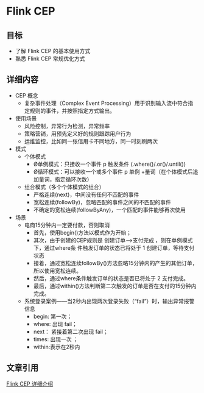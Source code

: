 # Flink CEP

## 目标

* 了解 Flink CEP 的基本使用方式
* 熟悉 Flink CEP 常规优化方式

## 详细内容

* CEP 概念
  * 复杂事件处理（Complex Event Processing）用于识别输入流中符合指定规则的事件，并按照指定方式输出。
* 使用场景
  * 风险控制，异常行为检测，异常频率
  * 策略营销，用预先定义好的规则跟踪用户行为
  * 运维监控，比如同一张信用卡不同地方，同一时刻刷两次
* 模式
  * 个体模式
    * Ø单例模式：只接收一个事件 p 触发条件 (.where()/.or()/.until())
    * Ø循环模式：可以接收一个或多个事件 p 单例 +量词（在个体模式后追加量词，指定循环次数）
  * 组合模式（多个个体模式的组合）
    * 严格连续(next)，中间没有任何不匹配的事件
    * 宽松连续(followBy)，忽略匹配的事件之间的不匹配的事件
    * 不确定的宽松连续(followByAny)，一个匹配的事件能够再次使用
* 场景
  * 电商15分钟内一定要付款，否则取消
    * 首先，使用begin()方法以模式作为开始；
    * 其次，由于创建的CEP规则是 创建订单—>支付完成 ，则在单例模式下，通过where条 件触发订单的状态已将处于 1 创建订单，等待支付状态
    * 接着，通过宽松连续followBy()方法忽略15分钟内的产生的其他订单，所以使用宽松连续。
    * 然后，通过where条件触发订单的状态是否已将处于 2 支付完成。
    * 最后，通过within()方法判断第二次触发的订单是否在支付的15分钟内完成。
  * 系统登录案例——当2秒内出现两次登录失败（“fail”）时，输出异常报警信息
    * begin: 第一次；
    * where: 出现 fail；
    * next： 紧接着第二次出现 fail；
    * times: 出现一次 ；
    * within:表示在2秒内

## 文章引用

[Flink CEP 详细介绍](https://zhuanlan.zhihu.com/p/399726869)

